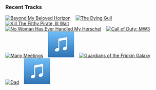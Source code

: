 ### Recent Tracks
[<img src='https://lastfm.freetls.fastly.net/i/u/300x300/ba94ae4bc6e39beb6b517762e18d63de.png' width='16%' height='16%' alt='Beyond My Beloved Horizon'>](https://www.last.fm/music/geoff%2bzanelli/_/beyond%2bmy%2bbeloved%2bhorizon)&nbsp;&nbsp;&nbsp;&nbsp;[<img src='https://lastfm.freetls.fastly.net/i/u/300x300/ba94ae4bc6e39beb6b517762e18d63de.png' width='16%' height='16%' alt='The Dying Gull'>](https://www.last.fm/music/geoff%2bzanelli/_/the%2bdying%2bgull)&nbsp;&nbsp;&nbsp;&nbsp;[<img src='https://lastfm.freetls.fastly.net/i/u/300x300/ba94ae4bc6e39beb6b517762e18d63de.png' width='16%' height='16%' alt='Kill The Filthy Pirate, Ill Wait'>](https://www.last.fm/music/geoff%2bzanelli/_/kill%2bthe%2bfilthy%2bpirate%252c%2bi%2527ll%2bwait)&nbsp;&nbsp;&nbsp;&nbsp;[<img src='https://lastfm.freetls.fastly.net/i/u/300x300/ba94ae4bc6e39beb6b517762e18d63de.png' width='16%' height='16%' alt='No Woman Has Ever Handled My Herschel'>](https://www.last.fm/music/geoff%2bzanelli/_/no%2bwoman%2bhas%2bever%2bhandled%2bmy%2bherschel)&nbsp;&nbsp;&nbsp;&nbsp;[<img src='https://lastfm.freetls.fastly.net/i/u/300x300/5fa01726f7404b2ba8adf41752cff140.png' width='16%' height='16%' alt='Call of Duty: MW3'>](https://www.last.fm/music/brian%2btyler/_/call%2bof%2bduty%253a%2bmw3)&nbsp;&nbsp;&nbsp;&nbsp;<br>[<img src='https://lastfm.freetls.fastly.net/i/u/300x300/94e080cc589e46eeae07418dcd547eb2.png' width='16%' height='16%' alt='Many Meetings'>](https://www.last.fm/music/howard%2bshore/_/many%2bmeetings)&nbsp;&nbsp;&nbsp;&nbsp;[<img src='https://github.com/atfinke/atfinke/blob/master/placeholder.jpeg?raw=true' width='16%' height='16%' alt='Monsoon Deserts/Canyonlands'>](https://www.last.fm/music/jacob%2bshea/_/monsoon%2bdeserts%252fcanyonlands)&nbsp;&nbsp;&nbsp;&nbsp;[<img src='https://lastfm.freetls.fastly.net/i/u/300x300/2a5f9865c17332e28b117162680b0a57.png' width='16%' height='16%' alt='Guardians of the Frickin Galaxy'>](https://www.last.fm/music/tyler%2bbates/_/guardians%2bof%2bthe%2bfrickin%2527%2bgalaxy)&nbsp;&nbsp;&nbsp;&nbsp;[<img src='https://lastfm.freetls.fastly.net/i/u/300x300/2a5f9865c17332e28b117162680b0a57.png' width='16%' height='16%' alt='Dad'>](https://www.last.fm/music/tyler%2bbates/_/dad)&nbsp;&nbsp;&nbsp;&nbsp;[<img src='https://github.com/atfinke/atfinke/blob/master/placeholder.jpeg?raw=true' width='16%' height='16%' alt='End Titles (Fantastic Beasts and Where to Find Them)'>](https://www.last.fm/music/james%2bnewton%2bhoward/_/end%2btitles%2b%2528fantastic%2bbeasts%2band%2bwhere%2bto%2bfind%2bthem%2529)&nbsp;&nbsp;&nbsp;&nbsp;<br>